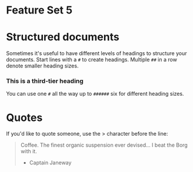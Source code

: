# Feature Set 5


# Structured documents

Sometimes it's useful to have different levels of headings to structure your documents. Start lines with a `#` to create headings. Multiple `##` in a row denote smaller heading sizes.

### This is a third-tier heading

You can use one `#` all the way up to `######` six for different heading sizes.

# Quotes

If you'd like to quote someone, use the > character before the line:

> Coffee. The finest organic suspension ever devised... I beat the Borg with it.
> - Captain Janeway
